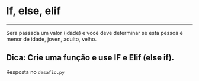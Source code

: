 # If, else, elif 

--- 
Sera passada um valor (idade) e você deve determinar se esta pessoa è menor de idade, joven, adulto, velho.


## Dica: Crie uma função  e use IF e Elif (else if).
Resposta no ```desafio.py```


